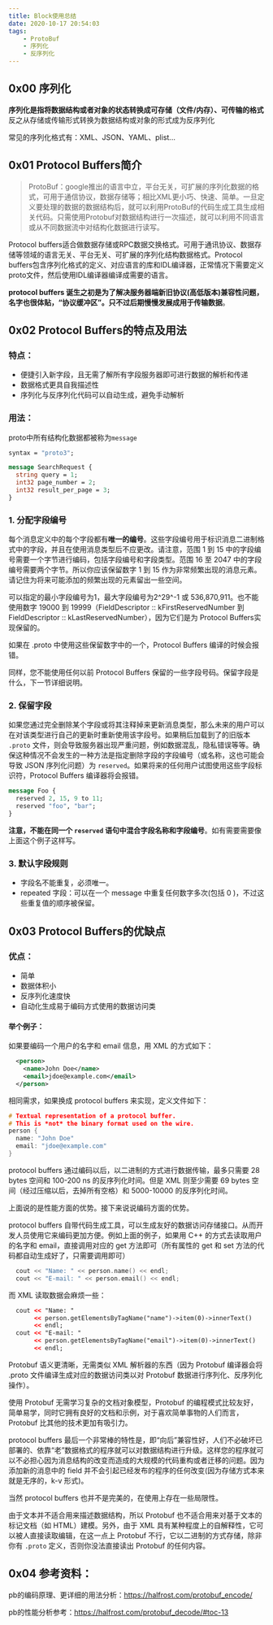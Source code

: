 ```yaml
---
title: Block使用总结
date: 2020-10-17 20:54:03
tags: 
    - ProtoBuf
    - 序列化
	- 反序列化
---
```


## 0x00 序列化

**序列化是指将数据结构或者对象的状态转换成可存储（文件/内存）、可传输的格式** 反之从存储或传输形式转换为数据结构或对象的形式成为反序列化

常见的序列化格式有：XML、JSON、YAML、plist...

## 0x01 Protocol Buffers简介

> ProtoBuf：google推出的语言中立，平台无关，可扩展的序列化数据的格式，可用于通信协议，数据存储等；相比XML更小巧、快速、简单。一旦定义要处理的数据的数据结构后，就可以利用ProtoBuf的代码生成工具生成相关代码。只需使用Protobuf对数据结构进行一次描述，就可以利用不同语言或从不同数据流中对结构化数据进行读写。

Protocol buffers适合做数据存储或RPC数据交换格式。可用于通讯协议、数据存储等领域的语言无关、平台无关、可扩展的序列化结构数据格式。Protocol buffers包含序列化格式的定义、对应语言的库和IDL编译器，正常情况下需要定义proto文件，然后使用IDL编译器编译成需要的语言。

**protocol buffers 诞生之初是为了解决服务器端新旧协议(高低版本)兼容性问题，名字也很体贴，“协议缓冲区”。只不过后期慢慢发展成用于传输数据**。

## 0x02 Protocol Buffers的特点及用法

### 特点：

- 便捷引入新字段，且无需了解所有字段服务器即可进行数据的解析和传递
- 数据格式更具自我描述性
- 序列化与反序列化代码可以自动生成，避免手动解析

### 用法：

proto中所有结构化数据都被称为`message`

```proto
syntax = "proto3";

message SearchRequest {
  string query = 1;
  int32 page_number = 2;
  int32 result_per_page = 3;
}
```

### 1. 分配字段编号

每个消息定义中的每个字段都有**唯一的编号**。这些字段编号用于标识消息二进制格式中的字段，并且在使用消息类型后不应更改。请注意，范围 1 到 15 中的字段编号需要一个字节进行编码，包括字段编号和字段类型。范围 16 至 2047 中的字段编号需要两个字节。所以你应该保留数字 1 到 15 作为非常频繁出现的消息元素。请记住为将来可能添加的频繁出现的元素留出一些空间。

可以指定的最小字段编号为1，最大字段编号为2^29^-1 或 536,870,911。也不能使用数字 19000 到 19999（FieldDescriptor :: kFirstReservedNumber 到 FieldDescriptor :: kLastReservedNumber），因为它们是为 Protocol Buffers实现保留的。

如果在 .proto 中使用这些保留数字中的一个，Protocol Buffers 编译的时候会报错。

同样，您不能使用任何以前 Protocol Buffers 保留的一些字段号码。保留字段是什么，下一节详细说明。

### 2. 保留字段

如果您通过完全删除某个字段或将其注释掉来更新消息类型，那么未来的用户可以在对该类型进行自己的更新时重新使用该字段号。如果稍后加载到了的旧版本 `.proto` 文件，则会导致服务器出现严重问题，例如数据混乱，隐私错误等等。确保这种情况不会发生的一种方法是指定删除字段的字段编号（或名称，这也可能会导致 JSON 序列化问题）为 `reserved`。如果将来的任何用户试图使用这些字段标识符，Protocol Buffers 编译器将会报错。

```proto
message Foo {
  reserved 2, 15, 9 to 11;
  reserved "foo", "bar";
}
```

**注意，不能在同一个 `reserved` 语句中混合字段名称和字段编号**。如有需要需要像上面这个例子这样写。

### 3. 默认字段规则

- 字段名不能重复，必须唯一。
- repeated 字段：可以在一个 message 中重复任何数字多次(包括 0 )，不过这些重复值的顺序被保留。

## 0x03 Protocol Buffers的优缺点

### 优点：

- 简单
- 数据体积小
- 反序列化速度快
- 自动化生成易于编码方式使用的数据访问类

#### 举个例子：

如果要编码一个用户的名字和 email 信息，用 XML 的方式如下：

```xml
  <person>
    <name>John Doe</name>
    <email>jdoe@example.com</email>
  </person>
```

相同需求，如果换成 protocol buffers 来实现，定义文件如下：

```c
# Textual representation of a protocol buffer.
# This is *not* the binary format used on the wire.
person {
  name: "John Doe"
  email: "jdoe@example.com"
}
```

protocol buffers 通过编码以后，以二进制的方式进行数据传输，最多只需要 28 bytes 空间和 100-200 ns 的反序列化时间。但是 XML 则至少需要 69 bytes 空间（经过压缩以后，去掉所有空格）和 5000-10000 的反序列化时间。

上面说的是性能方面的优势。接下来说说编码方面的优势。

protocol buffers 自带代码生成工具，可以生成友好的数据访问存储接口。从而开发人员使用它来编码更加方便。例如上面的例子，如果用 C++ 的方式去读取用户的名字和 email，直接调用对应的 get 方法即可（所有属性的 get 和 set 方法的代码都自动生成好了，只需要调用即可）

```c
  cout << "Name: " << person.name() << endl;
  cout << "E-mail: " << person.email() << endl;
```

而 XML 读取数据会麻烦一些：

```xml
  cout << "Name: "
       << person.getElementsByTagName("name")->item(0)->innerText()
       << endl;
  cout << "E-mail: "
       << person.getElementsByTagName("email")->item(0)->innerText()
       << endl;
```

Protobuf 语义更清晰，无需类似 XML 解析器的东西（因为 Protobuf 编译器会将 .proto 文件编译生成对应的数据访问类以对 Protobuf 数据进行序列化、反序列化操作）。

使用 Protobuf 无需学习复杂的文档对象模型，Protobuf 的编程模式比较友好，简单易学，同时它拥有良好的文档和示例，对于喜欢简单事物的人们而言，Protobuf 比其他的技术更加有吸引力。

protocol buffers 最后一个非常棒的特性是，即“向后”兼容性好，人们不必破坏已部署的、依靠“老”数据格式的程序就可以对数据结构进行升级。这样您的程序就可以不必担心因为消息结构的改变而造成的大规模的代码重构或者迁移的问题。因为添加新的消息中的 field 并不会引起已经发布的程序的任何改变(因为存储方式本来就是无序的，k-v 形式)。

当然 protocol buffers 也并不是完美的，在使用上存在一些局限性。

由于文本并不适合用来描述数据结构，所以 Protobuf 也不适合用来对基于文本的标记文档（如 HTML）建模。另外，由于 XML 具有某种程度上的自解释性，它可以被人直接读取编辑，在这一点上 Protobuf 不行，它以二进制的方式存储，除非你有 `.proto` 定义，否则你没法直接读出 Protobuf 的任何内容。



## 0x04 参考资料：

pb的编码原理、更详细的用法分析：https://halfrost.com/protobuf_encode/

pb的性能分析参考：https://halfrost.com/protobuf_decode/#toc-13